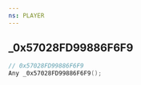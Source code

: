 ```yaml
---
ns: PLAYER
---
```

## _0x57028FD99886F6F9

```c
// 0x57028FD99886F6F9
Any _0x57028FD99886F6F9();
```

